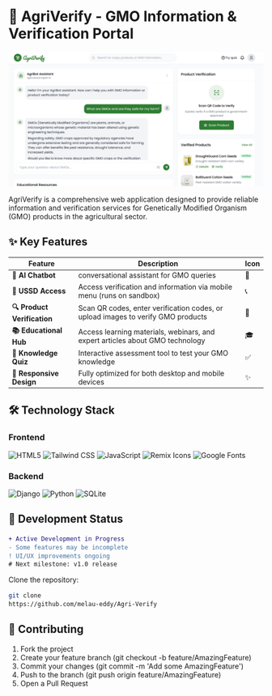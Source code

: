 # 🌱 AgriVerify - GMO Information & Verification Portal

![AgriVerify Banner](agriverify.png) 

AgriVerify is a comprehensive web application designed to provide reliable information and verification services for Genetically Modified Organism (GMO) products in the agricultural sector.

## ✨ Key Features

| Feature | Description | Icon |
|---------|-------------|------|
| **🤖 AI Chatbot** | conversational assistant for GMO queries| 💬 |
| **📱 USSD Access** |Access verification and information via mobile menu (runs on sandbox)| 📞 |
| **🔍 Product Verification** | Scan QR codes, enter verification codes, or upload images to verify GMO products | 📱 |
| **📚 Educational Hub** | Access learning materials, webinars, and expert articles about GMO technology | 🎓 |
| **🧠 Knowledge Quiz** | Interactive assessment tool to test your GMO knowledge | ✅ |
| **📱 Responsive Design** | Fully optimized for both desktop and mobile devices | ✨ |

## 🛠 Technology Stack

### Frontend
![HTML5](https://img.shields.io/badge/-HTML5-E34F26?logo=html5&logoColor=white)
![Tailwind CSS](https://img.shields.io/badge/-Tailwind_CSS-38B2AC?logo=tailwind-css&logoColor=white)
![JavaScript](https://img.shields.io/badge/-JavaScript-F7DF1E?logo=javascript&logoColor=black)
![Remix Icons](https://img.shields.io/badge/-Remix_Icons-5E5E5E)
![Google Fonts](https://img.shields.io/badge/-Google_Fonts-4285F4)

### Backend
![Django](https://img.shields.io/badge/-Django-092E20?logo=django&logoColor=white)
![Python](https://img.shields.io/badge/-Python-3776AB?logo=python&logoColor=white)
![SQLite](https://img.shields.io/badge/-SQLite-003B57?logo=sqlite&logoColor=white)

## 🚧 Development Status

```diff
+ Active Development in Progress
- Some features may be incomplete
! UI/UX improvements ongoing
# Next milestone: v1.0 release
```
Clone the repository:
   ```bash
   git clone
   https://github.com/melau-eddy/Agri-Verify
   ```

## 🤝 Contributing
1. Fork the project
2. Create your feature branch (git checkout -b feature/AmazingFeature)
3. Commit your changes (git commit -m 'Add some AmazingFeature')
4. Push to the branch (git push origin feature/AmazingFeature)
5. Open a Pull Request
